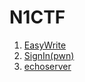 # N1CTF

1. [EasyWrite](https://https://blog.harshkhuha.in/writeups/N1CTF/EasyWrite/)
2. [SignIn(pwn)](https://blog.harshkhuha.in/writeups/N1CTF/SignIn(pwn))
3. [echoserver](https://blog.harshkhuha.in/writeups/N1CTF/echoserver/)

